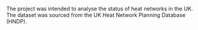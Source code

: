 The project was intended to analyse the status of heat networks in the UK. The dataset was sourced from the UK Heat Network Planning Database (HNDP). 